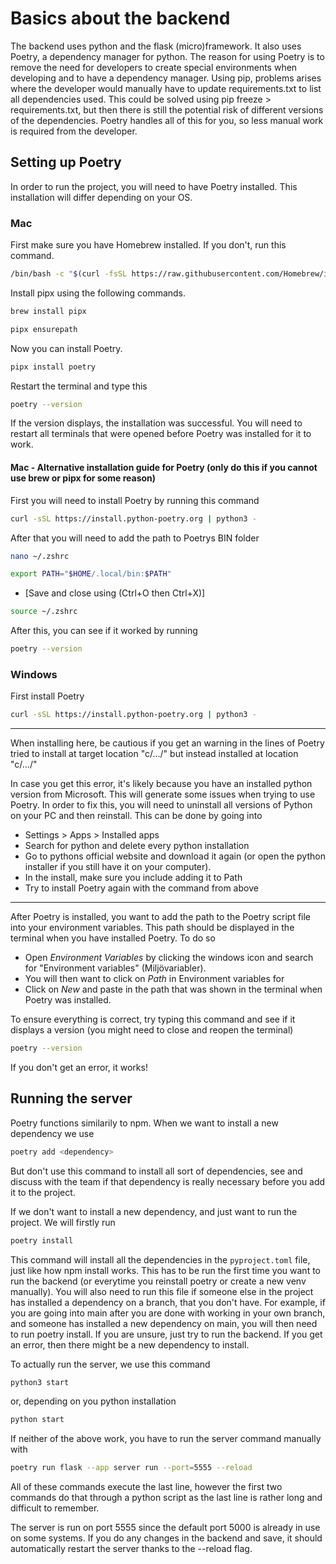 # Basics about the backend

The backend uses python and the flask (micro)framework. It also uses Poetry, a dependency manager for python.
The reason for using Poetry is to remove the need for developers to create special environments when developing and to have a dependency manager. Using pip, problems arises where the developer would manually have to update requirements.txt to list all dependencies used. This could be solved using pip freeze > requirements.txt, but then there is still the potential risk of different versions of the dependencies. Poetry handles all of this for you, so less manual work is required from the developer.

## Setting up Poetry

In order to run the project, you will need to have Poetry installed. This installation will differ depending on your OS.

### Mac

First make sure you have Homebrew installed. If you don't, run this command.

```bash
/bin/bash -c "$(curl -fsSL https://raw.githubusercontent.com/Homebrew/install/HEAD/install.sh)"
```

Install pipx using the following commands.

```bash
brew install pipx
```

```bash
pipx ensurepath
```

Now you can install Poetry.

```bash
pipx install poetry
```

Restart the terminal and type this

```bash
poetry --version
```

If the version displays, the installation was successful. You will need to restart all terminals that were opened before Poetry was installed for it to work.

#### Mac - Alternative installation guide for Poetry (only do this if you cannot use brew or pipx for some reason)

First you will need to install Poetry by running this command

```bash
curl -sSL https://install.python-poetry.org | python3 -
```

After that you will need to add the path to Poetrys BIN folder

```bash
nano ~/.zshrc
```

```bash
export PATH="$HOME/.local/bin:$PATH"
```

-   [Save and close using (Ctrl+O then Ctrl+X)]

```bash
source ~/.zshrc
```

After this, you can see if it worked by running

```bash
poetry --version
```

### Windows

First install Poetry

```bash
curl -sSL https://install.python-poetry.org | python3 -
```

---

When installing here, be cautious if you get an warning in the lines of Poetry tried to install at target location "c/.../" but instead installed at location "c/.../"

In case you get this error, it's likely because you have an installed python version from Microsoft. This will generate some issues when trying to use Poetry. In order to fix this, you will need to uninstall all versions of Python on your PC and then reinstall. This can be done by going into

-   Settings > Apps > Installed apps
-   Search for python and delete every python installation
-   Go to pythons official website and download it again (or open the python installer if you still have it on your computer).
-   In the install, make sure you include adding it to Path
-   Try to install Poetry again with the command from above

---

After Poetry is installed, you want to add the path to the Poetry script file into your environment variables. This path should be displayed in the terminal when you have installed Poetry. To do so

-   Open _Environment Variables_ by clicking the windows icon and search for "Environment variables" (Miljövariabler).
-   You will then want to click on _Path_ in Environment variables for <user>
-   Click on _New_ and paste in the path that was shown in the terminal when Poetry was installed.

To ensure everything is correct, try typing this command and see if it displays a version (you might need to close and reopen the terminal)

```bash
poetry --version
```

If you don't get an error, it works!

## Running the server

Poetry functions similarily to npm. When we want to install a new dependency we use

```bash
poetry add <dependency>
```

But don't use this command to install all sort of dependencies, see and discuss with the team if that dependency is really necessary before you add it to the project.

If we don't want to install a new dependency, and just want to run the project. We will firstly run

```bash
poetry install
```

This command will install all the dependencies in the `pyproject.toml` file, just like how npm install works. This has to be run the first time you want to run the backend (or everytime you reinstall poetry or create a new venv manually). You will also need to run this file if someone else in the project has installed a dependency on a branch, that you don't have. For example, if you are going into main after you are done with working in your own branch, and someone has installed a new dependency on main, you will then need to run poetry install. If you are unsure, just try to run the backend. If you get an error, then there might be a new dependency to install.

To actually run the server, we use this command

```bash
python3 start
```

or, depending on you python installation

```bash
python start
```

If neither of the above work, you have to run the server command manually with

```bash
poetry run flask --app server run --port=5555 --reload
```

All of these commands execute the last line, however the first two commands do that through a python script as
the last line is rather long and difficult to remember.

The server is run on port 5555 since the default port 5000 is already in use on some systems. If you do any changes in the backend and save, it should automatically restart the server thanks to the --reload flag.
